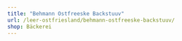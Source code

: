 ```yaml
---
title: "Behmann Ostfreeske Backstuuv"
url: /leer-ostfriesland/behmann-ostfreeske-backstuuv/
shop: Bäckerei
---
```

